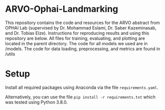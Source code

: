 # ARVO-Ophai-Landmarking

This repository contains the code and resources for the ARVO abstract from OPHAI Lab (supervised by Dr. Mohammad Eslami, Dr. Saber Kazeminasab, and Dr. Tobias Elze). Instructions for reproducing results and using this repository are below. All files for training, evaluating, and plotting are located in the parent directory. The code for all models we used are in /models. The code for data loading, preprocessing, and metrics are found in /utils

# Setup
Install all required packages using Anaconda via the file `requirements.yaml`. 

Alternatively, you can use the file `pip install -r requirements.txt` which was tested using Python 3.8.0.
